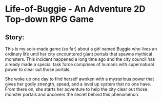 # Life-of-Buggie - An Adventure 2D Top-down RPG Game

## Story:
  This is my solo-made game (so far) about a girl named Buggie who lives an ordinary life until her city encountered giant portals that spawns mythical monsters. This    incident happened a long time ago and the city council has already made a special task force comprises of humans with supernatural power to clear out those portals. 

  She woke up one day to find herself awoken with a mysterious power that gives her godly strength, speed, and a level up system that no one have. From there on, she starts her adventure to help the city clear out those monster portals and uncovers the secret behind this phenomenon. 


